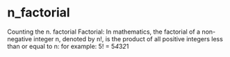 # n_factorial
Counting the n. factorial
Factorial: In mathematics, the factorial of a non-negative integer n, denoted by n!, is the product of all positive integers less than or equal to n:
for example: 5! = 5*4*3*2*1
